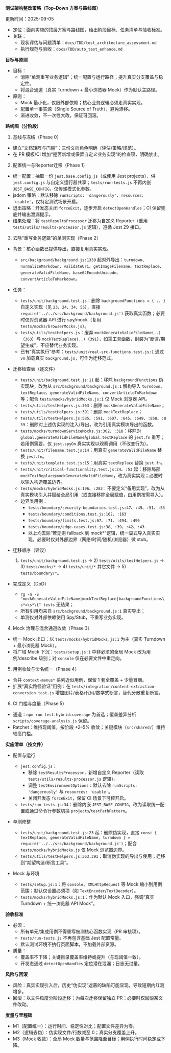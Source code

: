 **测试架构整改策略（Top‑Down 方案与路线图）**

更新时间：2025-09-05

- 定位：面向实施的顶层方案与路线图，给出阶段目标、任务清单与验收标准。
- 关联：
  - 现状评估与问题清单：`docs/TDD/test_architecture_assessment.md`
  - 执行规范与验收：`docs/TDD/auto_test_enhance.md`

**目标与原则**
- 目标：
  - 消除“单测重写业务逻辑”；统一配置与运行路径；提升真实分支覆盖与稳定性。
  - 将混合通道（真实 Turndown + 最小浏览器 Mock）作为默认主路径。
- 原则：
  - Mock 最小化，仅限外部依赖；核心业务逻辑必须走真实实现。
  - 配置单一事实源（Single Source of Truth），避免漂移。
  - 渐进收敛，不一次性大改，保证可回滚。

**路线图（分阶段）**

1) 基线与冻结（Phase 0）
- 建立“文档矩阵与门槛”：三份文档角色明确（评估/策略/规范）。
- 在 PR 模板/CI 增加“是否新增或保留自定义业务实现”的检查项，明确禁止。

2) 配置统一与Reporter迁移（Phase 1）
- 统一配置：抽取一份 `jest.base.config.js`（或使用 Jest projects），供 `jest.config.js` 与自定义运行器共享；`tests/run-tests.js` 不再内嵌 `JEST_BASE_CONFIG`，仅传递模式化参数。
- jsdom 策略：默认移除 `runScripts: 'dangerously'`、`resources: 'usable'`，仅特定测试场景开启。
- 退出策略：开发态关闭 `forceExit`，逐步开启 `detectOpenHandles`；CI 保留兜底并输出泄漏提示。
- 结果处理：将 `testResultsProcessor` 迁移为自定义 Reporter（重用 `tests/utils/results-processor.js` 逻辑），遵循 Jest 29 接口。

3) 去除“重写业务逻辑”的单测实现（Phase 2）
- 背景：核心函数已提供导出，直接复用真实实现。
  - `src/background/background.js:1339` 起对外导出：`turndown`、`normalizeMarkdown`、`validateUri`、`getImageFilename`、`textReplace`、`generateValidFileName`、`base64EncodeUnicode`、`convertArticleToMarkdown`。
- 任务：
  - `tests/unit/background.test.js`：删除 `backgroundFunctions = { .. }` 自定义实现（见 `23`、`24`、`34`、`55`），直接 `require('../../src/background/background.js')` 获取真实函数；必要时仅对浏览器 API 进行 spy/mock（复用 `tests/mocks/browserMocks.js`）。
  - `tests/utils/testHelpers.js`：废弃 `mockGenerateValidFileName(..)`（`363`）与 `mockTextReplace(..)`（`391`），如需工具函数，封装为“断言/期望生成”，不应替代业务实现。
  - 已有“真实执行”参考：`tests/unit/real-src-functions.test.js:1` 通过 `vm` 加载真实 `background.js`，可作为迁移范式。

- 迁移检查表（逐文件）
  - `tests/unit/background.test.js:11` 起：移除 `backgroundFunctions` 伪实现块，改为从 `src/background/background.js:1` 解构导入 `turndown`、`textReplace`、`generateValidFileName`、`convertArticleToMarkdown` 等；配合 `tests/mocks/hybridMocks.js:1` 仅 Mock 浏览器 API。
  - `tests/utils/testHelpers.js:363`：删除 `mockGenerateValidFileName`；
  - `tests/utils/testHelpers.js:391`：删除 `mockTextReplace`；
  - `tests/utils/testHelpers.js:585`、`:591`、`:607`、`:645`、`:649`、`:858`、`:859`：删除对上述伪实现的注入/导出，改为引用真实模块导出的函数。
  - `tests/mocks/turndownServiceMocks.js:302`、`:318`：移除对 `global.generateValidFileName`/`global.textReplace` 的 `jest.fn` 重写；若用例需要，仅 `jest.spyOn` 真实实现以观察调用（不改变行为）。
  - `tests/unit/filename.test.js:14`：用真实 `generateValidFileName` 替换 `jest.fn`。
  - `tests/unit/template.test.js:15`：用真实 `textReplace` 替换 `jest.fn`。
  - `tests/unit/critical-functionality.test.js:24`、`:53` 起：移除局部 `mockTextReplace`/`mockGenerateValidFileName`，改为真实实现；必要时以输入构造覆盖边界。
  - `tests/mocks/hybridMocks.js:196`、`:283`：不要定义“备用实现”，改为从真实模块引入并赋给全局引用（或直接移除全局赋值，由用例按需导入）。
  - 边界类用例：
    - `tests/boundary/security-boundaries.test.js:47`、`:49`、`:51`、`:53`
    - `tests/boundary/conditions.test.js:162`、`:163`
    - `tests/boundary/limits.test.js:67`、`:71`、`:494`、`:496`
    - `tests/boundary/edge-cases.test.js:38`、`:39`、`:42`、`:43`
    - 以上均去除“若无则 fallback 到 mock*”逻辑，统一显式导入真实实现，必要时仅对外部边界（网络/时间/随机/浏览器）做 stub。

- 迁移顺序（建议）
  1) `tests/unit/background.test.js` → 2) `tests/utils/testHelpers.js` → 3) `tests/mocks/*` → 4) `tests/unit/*` 其它文件 → 5) `tests/boundary/*`。

- 完成定义（DoD）
  - `rg -n -S "mockGenerateValidFileName|mockTextReplace|backgroundFunctions\s*=\s*\{" tests` 无结果；
  - 所有引用均来自 `src/background/background.js:1` 真实导出；
  - 单测仅对外部依赖使用 Spy/Stub，不重写业务实现。

4) Mock 治理与混合通道收敛（Phase 3）
- 统一 Mock 出口：以 `tests/mocks/hybridMocks.js:1` 为主（真实 Turndown + 最小浏览器 Mock）。
- 将广域 Mock 下沉：`tests/setup.js:1` 中非必须的全局 Mock 改为用例/describe 级别；对 `console` 仅在必要文件中重定向。

5) 用例收敛与命名统一（Phase 4）
- 合并 `context-menus*` 系列近似用例，保留 1 套全覆盖 + 少量冒烟。
- 扩展“真实路径验证”用例：在 `tests/integration/content-extraction-conversion.test.js` 增加图片/表格/代码/数学式断言，替代分散重复断言。

6) CI 门槛与度量（Phase 5）
- 通道：`npm run test:hybrid:coverage` 为首选；覆盖差异分析 `scripts/coverage-analysis.js` 保留。
- Ratchet：维持现阈值，按阶段 +2–5% 收敛；关键模块（`src/shared/`）维持较高门槛。

**实施清单（按文件）**
- 配置与运行
  - `jest.config.js`：
    - 移除 `testResultsProcessor`，新增自定义 Reporter（读取 `tests/utils/results-processor.js` 逻辑）。
    - 调整 `testEnvironmentOptions`：默认去除 `runScripts: 'dangerously'` 与 `resources: 'usable'`。
    - 关闭开发态 `forceExit`，保留 CI 场景下可控开启。
  - `tests/run-tests.js:34`：删除内嵌 `JEST_BASE_CONFIG`，改为读取统一配置或通过命令行参数切换 `projects`/`testPathPattern`。

- 单测修整
  - `tests/unit/background.test.js:23` 起：删除伪实现，直接 `const { textReplace, generateValidFileName, turndown } = require('../../src/background/background.js')`；配合 `tests/mocks/hybridMocks.js` 仅 Mock 浏览器边界。
  - `tests/utils/testHelpers.js:363,391`：取消伪实现的导出与使用；迁移到“期望构造/断言工具”。

- Mock 与环境
  - `tests/setup.js:1`：将 `console`、`XMLHttpRequest` 等 Mock 缩小到用例范围；默认仅设置必须项（如 `TextEncoder`/`TextDecoder`）。
  - `tests/mocks/hybridMocks.js:1`：作为默认 Mock 入口，强调“真实 Turndown + 统一浏览器 API Mock”。

**验收标准**
- 必须：
  - 所有单元/集成用例不得重写被测核心函数实现（PR 审核项）。
  - `tests/run-tests.js` 不再包含基础 Jest 配置常量。
  - 默认测试环境不执行页面脚本，不加载外部资源。
- 质量：
  - 覆盖率不下降；关键目录覆盖率维持或提升（与现阈值一致）。
  - 开发态通过 `detectOpenHandles` 定位潜在泄漏；日志无过量。

**风险与回滚**
- 风险：真实实现引入后，历史“伪实现”遮蔽的缺陷可能显现，导致短期内红测增多。
- 回滚：以文件粒度分阶段迁移；为每次迁移保留独立 PR；必要时仅回滚某文件改动。

**度量与里程碑**
- M1（配置统一）：运行时间、稳定性对比；配置文件差异为零。
- M2（逻辑去伪）：伪实现文件/行数减至 0；真实分支覆盖上升。
- M3（Mock 收敛）：全局 Mock 数量与范围降至目标；用例执行时间稳定或下降。
